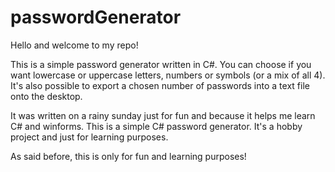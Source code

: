# passwordGenerator

Hello and welcome to my repo!

This is a simple password generator written in C#.
You can choose if you want lowercase or uppercase letters, numbers or symbols (or a mix of all 4). 
It's also possible to export a chosen number of passwords into a text file onto the desktop.

It was written on a rainy sunday just for fun and because it helps me learn C# and winforms.
This is a simple C# password generator. It's a hobby project and just for learning purposes.

As said before, this is only for fun and learning purposes!
